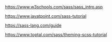 https://www.w3schools.com/sass/sass_intro.asp

https://www.javatpoint.com/sass-tutorial

https://sass-lang.com/guide

https://www.toptal.com/sass/theming-scss-tutorial

